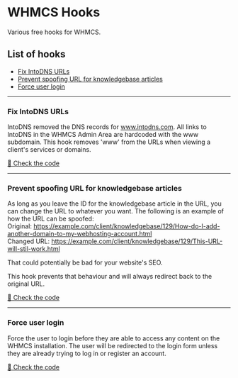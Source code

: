# WHMCS Hooks
Various free hooks for WHMCS.

## List of hooks

- [Fix IntoDNS URLs](#fix-intodns-urls)
- [Prevent spoofing URL for knowledgebase articles](#prevent-spoofing-url-for-knowledgebase-articles)
- [Force user login](#force-user-login)
---
### Fix IntoDNS URLs
IntoDNS removed the DNS records for www.intodns.com. All links to IntoDNS in the WHMCS Admin Area are hardcoded
with the www subdomain.
This hook removes 'www' from the URLs when viewing a client's services or domains.

[🔗 Check the code](hooks/FixIntoDNSURLs.php)
___
### Prevent spoofing URL for knowledgebase articles
As long as you leave the ID for the knowledgebase article in the URL, you can change the URL to whatever you want. 
The following is an example of how the URL can be spoofed:<br>
Original: https://example.com/client/knowledgebase/129/How-do-I-add-another-domain-to-my-webhosting-account.html <br>
Changed URL: https://example.com/client/knowledgebase/129/This-URL-will-stil-work.html

That could potentially be bad for your website's SEO. 

This hook prevents that behaviour and will always redirect back to the original URL.

[🔗 Check the code](hooks/FixKnowledgebaseRedirects.php)
___
### Force user login
Force the user to login before they are able to access any content on the WHMCS installation. 
The user will be redirected to the login form unless they are already trying to log in or register an account.

[🔗 Check the code](hooks/ForceUserLogin.php)